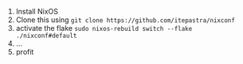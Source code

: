 1. Install NixOS
2. Clone this using `git clone https://github.com/itepastra/nixconf`
3. activate the flake `sudo nixos-rebuild switch --flake ./nixconf#default`
4. ...
5. profit
